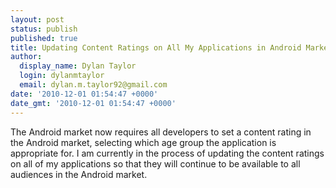 ```yaml
---
layout: post
status: publish
published: true
title: Updating Content Ratings on All My Applications in Android Market
author:
  display_name: Dylan Taylor
  login: dylanmtaylor
  email: dylan.m.taylor92@gmail.com
date: '2010-12-01 01:54:47 +0000'
date_gmt: '2010-12-01 01:54:47 +0000'
---
```

<p>The Android market now requires all developers to set a content rating in the Android market, selecting which age group the application is appropriate for. I am currently in the process of updating the content ratings on all of my applications so that they will continue to be available to all audiences in the Android market.</p>
